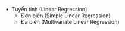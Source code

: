 + Tuyến tính (Linear Regression)
	+ Đơn biến (Simple Linear Regression)
	+ Đa biến (Multivariate Linear Regression)